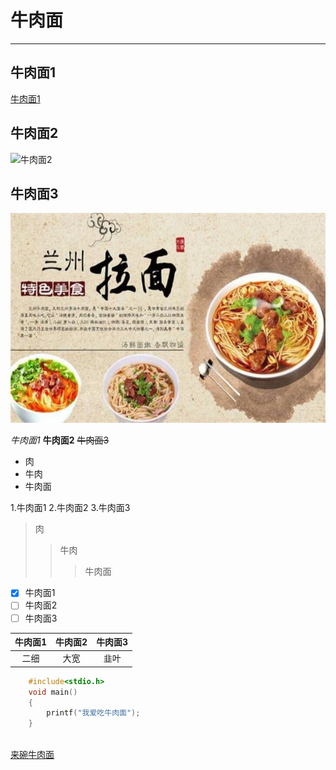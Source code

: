 # 牛肉面
---

## 牛肉面1

[牛肉面1](https://img0.baidu.com/it/u=3791125732,3887854812&fm=26&fmt=auto&gp=0.jpg)
## 牛肉面2
![牛肉面2](https://gimg2.baidu.com/image_search/src=http%3A%2F%2Fimage.uc.cn%2Fs%2Fwemedia%2Fs%2Fupload%2F2019%2Fa9fd8c6000029e9b4f59e336939aee4d.jpg&refer=http%3A%2F%2Fimage.uc.cn&app=2002&size=f9999,10000&q=a80&n=0&g=0n&fmt=jpeg?sec=1622300718&t=fca05e4903052a028c72d8ae647c893d
)

## 牛肉面3
![牛肉面3](/img/1.jpg)

*牛肉面1*
**牛肉面2**
~~牛肉面3~~

- 肉
- 牛肉
- 牛肉面

1.牛肉面1
2.牛肉面2
3.牛肉面3

>肉
>>牛肉
>>>牛肉面

* [x] 牛肉面1
* [ ] 牛肉面2
* [ ] 牛肉面3

|牛肉面1|牛肉面2|牛肉面3|
|:-:|:-:|:-:|
|二细|大宽|韭叶|

```C
	#include<stdio.h>
	void main()
	{
		printf("我爱吃牛肉面");
	}
	
```
[来碗牛肉面](EAT.md)




